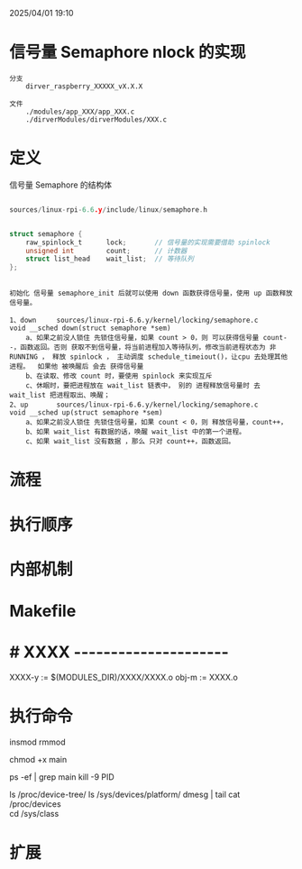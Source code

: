 2025/04/01 19:10
# 信号量 Semaphore nlock 的实现
    分支
        dirver_raspberry_XXXXX_vX.X.X

    文件
        ./modules/app_XXX/app_XXX.c
        ./dirverModules/dirverModules/XXX.c

# 定义

信号量 
Semaphore 的结构体
```C

sources/linux-rpi-6.6.y/include/linux/semaphore.h


struct semaphore {
	raw_spinlock_t		lock;       // 信号量的实现需要借助 spinlock
	unsigned int		count;      // 计数器
	struct list_head	wait_list;  // 等待队列
};



```

    初始化 信号量 semaphore_init 后就可以使用 down 函数获得信号量，使用 up 函数释放信号量。

    1、down     sources/linux-rpi-6.6.y/kernel/locking/semaphore.c      void __sched down(struct semaphore *sem)
        a、如果之前没人锁住 先锁住信号量，如果 count > 0，则 可以获得信号量 count--，函数返回。否则 获取不到信号量，将当前进程加入等待队列，修改当前进程状态为 非 RUNNING ， 释放 spinlock ， 主动调度 schedule_timeiout()，让cpu 去处理其他进程。  如果他 被唤醒后 会去 获得信号量
        b、在读取、修改 count 时，要使用 spinlock 来实现互斥
        c、休眠时，要把进程放在 wait_list 链表中， 别的 进程释放信号量时 去 wait_list 把进程取出、唤醒；
    2、up       sources/linux-rpi-6.6.y/kernel/locking/semaphore.c      void __sched up(struct semaphore *sem)
        a、如果之前没人锁住 先锁住信号量，如果 count < 0，则 释放信号量，count++，
        b、如果 wait_list 有数据的话，唤醒 wait_list 中的第一个进程。
        c、如果 wait_list 没有数据 ，那么 只对 count++，函数返回。

# 流程


# 执行顺序


# 内部机制


# Makefile
# # XXXX ---------------------
XXXX-y := $(MODULES_DIR)/XXXX/XXXX.o
obj-m := XXXX.o


# 执行命令


insmod
rmmod

chmod +x main

ps -ef | grep main
kill -9 PID

ls /proc/device-tree/
ls /sys/devices/platform/
dmesg | tail
cat /proc/devices  
cd /sys/class 



# 扩展

